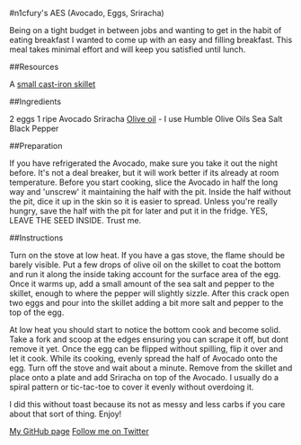 #n1cfury's AES (Avocado, Eggs, Sriracha)


Being on a tight budget in between jobs and wanting to get in the habit of eating breakfast I wanted to come up with an easy and filling breakfast.  This meal takes minimal effort and will keep you satisfied until lunch.

##Resources

A [small cast-iron skillet](https://www.amazon.com/Lodge-L3SK3-Skillet-Pre-Seasoned-6-5-inch/dp/B00063RWT8/ref=sr_1_1?ie=UTF8&qid=1487463235&sr=8-1&keywords=small+cast+iron+skillet)

##Ingredients

2 eggs
1 ripe Avocado
Sriracha
[Olive oil](http://www.humbleoliveoils.com/infused/garlic-olive-oil) - I use Humble Olive Oils
Sea Salt
Black Pepper

##Preparation

If you have refrigerated the Avocado, make sure you take it out the night before.  It's not a deal breaker, but it will work better if its already at room temperature.  Before you start cooking, slice the Avocado in half the long way and 'unscrew' it maintaining the half with the pit.  Inside the half without the pit, dice it up in the skin so it is easier to spread.  Unless you're really hungry, save the half with the pit for later and put it in the fridge.  YES, LEAVE THE SEED INSIDE.  Trust me.

##Instructions

Turn on the stove at low heat.  If you have a gas stove, the flame should be barely visible.  Put a few drops of olive oil on the skillet to coat the bottom and run it along the inside taking account for the surface area of the egg.  Once it warms up, add a small amount of the sea salt and pepper to the skillet, enough to where the pepper will slightly sizzle.  After this crack open two eggs and pour into the skillet adding a bit more salt and pepper to the top of the egg.

At low heat you should start to notice the bottom cook and become solid.  Take a fork and scoop at the edges ensuring you can scrape it off, but dont remove it yet.   Once the egg can be flipped without spilling, flip it over and let it cook.  While its cooking, evenly spread the half of Avocado onto the egg.  Turn off the stove and wait about a minute.  Remove from the skillet and place onto a plate and add Sriracha on top of the Avocado.  I usually do a spiral pattern or tic-tac-toe to cover it evenly without overdoing it.

I did this without toast because its not as messy and less carbs if you care about that sort of thing.  Enjoy!

[My GitHub page](https://github.com/n1cfury)
[Follow me on Twitter](https://twitter.com/n1c_fury)